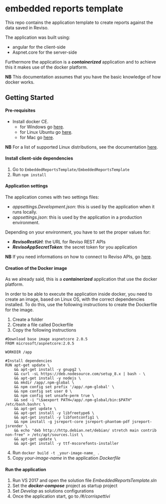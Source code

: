 # embedded reports template

This repo contains the application template to create reports against the data saved in Reviso.

The application was built using:

* angular for the client-side
* Aspnet.core for the server-side

Furthermore the application is a **_containerized_** application and to achieve this it makes use of the docker platform.

**NB** This documentation assumes that you have the basic knowledge of how docker works.

## Getting Started

#### Pre-requisites
* Install docker CE.
    * for Windows go [here](https://store.docker.com/editions/community/docker-ce-desktop-windows).
    * for Linux Ubuntu go [here](https://docs.docker.com/install/linux/docker-ce/ubuntu/).
    * for Mac go [here](https://docs.docker.com/docker-for-mac/install/).

**NB** For a list of supported Linux distributions, see the documentation [here](https://docs.docker.com/install/#server).

#### Install client-side dependencies
1. Go to `EmbeddedReportsTemplate/EmbeddedReportsTemplate`
2. Run ```npm install```

#### Application settings
The application comes with two settings files:
* _appsettings.Development.json_: this is used by the application when it runs locally.
* _appsettings.json_: this is used by the application in a production environment.

Depending on your environment, you have to set the proper values for:
* **_RevisoRestUrl_**: the URL for Reviso REST APIs
* **_RevisoAppSecretToken_**: the secret token for you application

**NB** If you need informations on how to connect to Reviso APIs, go [here](https://www.reviso.com/developer/connect).

#### Creation of the Docker image
As we already said, this is a _**containerized**_ application that use the docker platform.

In order to be able to execute the application inside docker, you need to create an image, based on Linux OS, with the correct dependencies installed. To do this, use the following instructions to create the Dockerfile for the image.

1. Create a folder
2. Create a file called Dockerfile
3. Copy the following instructions
```
#Download base image aspnetcore 2.0.5
FROM microsoft/aspnetcore:2.0.5

WORKDIR /app

#Install dependencies
RUN apt-get update \
    && apt-get install -y gnupg2 \
    && curl -sL https://deb.nodesource.com/setup_8.x | bash - \
    && apt-get install -y nodejs \
    && mkdir /app/.npm-global \
    && npm config set prefix '/app/.npm-global' \
    && npm config set user 0 \
    && npm config set unsafe-perm true \
    && sed -i "\$aexport PATH=/app/.npm-global/bin:$PATH" /etc/bash.bashrc \
    && apt-get update \
    && apt-get install -y libfreetype6 \
    && apt-get install -y libfontconfig1 \
    && npm install -g jsreport-core jsreport-phantom-pdf jsreport-jsrender \
    && echo "deb http://http.debian.net/debian/ stretch main contrib non-free" > /etc/apt/sources.list \
    && apt-get update \
    && apt-get install -y ttf-mscorefonts-installer
```
4. Run `docker build -t _your-image-name_ .`
5. Copy _your-image-name_ in the application _Dockerfile_

#### Run the application
1. Run VS 2017 and open the solution file _EmbeddedReportsTemplate.sln_
2. Set the _**docker-compose**_ project as startup project
3. Set _Develop_ as solutions configurations
4. Once the application start, go to _/#/corrispettivi_


